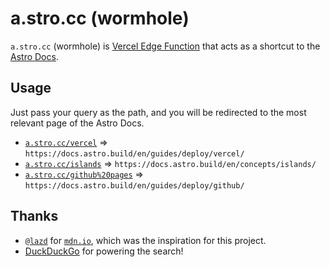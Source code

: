 # a.stro.cc (wormhole)

`a.stro.cc` (wormhole) is [Vercel Edge Function](https://vercel.com/docs/functions/edge-functions/quickstart) that acts as a shortcut to the [Astro Docs](https://docs.astro.build/en/getting-started/).

## Usage

Just pass your query as the path, and you will be redirected to the most relevant page of the Astro Docs.

- [`a.stro.cc/vercel`](https://a.stro.cc/vercel) => `https://docs.astro.build/en/guides/deploy/vercel/`
- [`a.stro.cc/islands`](https://a.stro.cc/islands) => `https://docs.astro.build/en/concepts/islands/`
- [`a.stro.cc/github%20pages`](https://a.stro.cc/github%20pages) => `https://docs.astro.build/en/guides/deploy/github/`

## Thanks

- [`@lazd`](https://blog.lazd.net/) for [`mdn.io`](https://github.com/lazd/mdn.io), which was the inspiration for this project.
- [DuckDuckGo](https://duckduckgo.com/) for powering the search!
